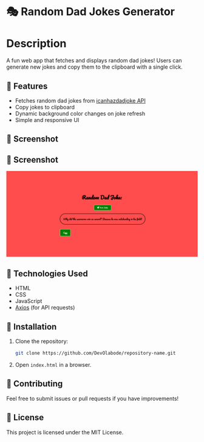 # 🎭 Random Dad Jokes Generator  
# Description
A fun web app that fetches and displays random dad jokes! Users can generate new jokes and copy them to the clipboard with a single click.  

## 🚀 Features  
- Fetches random dad jokes from [icanhazdadjoke API](https://icanhazdadjoke.com/)  
- Copy jokes to clipboard  
- Dynamic background color changes on joke refresh  
- Simple and responsive UI   

## 📸 Screenshot  
## 📸 Screenshot  
<img src="images/initial.png"/>


## 🔧 Technologies Used  
- HTML  
- CSS  
- JavaScript  
- [Axios](https://github.com/axios/axios) (for API requests)  

## 📂 Installation  
1. Clone the repository:  
   ```sh  
   git clone https://github.com/DevOlabode/repository-name.git  
   ```  
2. Open `index.html` in a browser.  

## 🤝 Contributing  
Feel free to submit issues or pull requests if you have improvements!  

## 📝 License  
This project is licensed under the MIT License.
